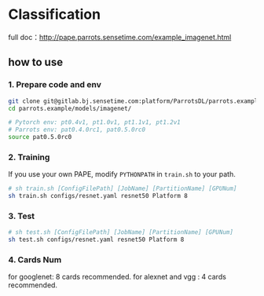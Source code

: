 # Classification
full doc：http://pape.parrots.sensetime.com/example_imagenet.html

## how to use

### 1. Prepare code and env
```bash
git clone git@gitlab.bj.sensetime.com:platform/ParrotsDL/parrots.example.git
cd parrots.example/models/imagenet/

# Pytorch env: pt0.4v1, pt1.0v1, pt1.1v1, pt1.2v1
# Parrots env: pat0.4.0rc1, pat0.5.0rc0
source pat0.5.0rc0
```
### 2. Training
If you use your own PAPE, modify `PYTHONPATH` in `train.sh` to your path.

```bash
# sh train.sh [ConfigFilePath] [JobName] [PartitionName] [GPUNum]
sh train.sh configs/resnet.yaml resnet50 Platform 8
```

### 3. Test
```bash
# sh test.sh [ConfigFilePath] [JobName] [PartitionName] [GPUNum]
sh test.sh configs/resnet.yaml resnet50 Platform 8
```

### 4. Cards Num
for googlenet: 8 cards recommended.
for alexnet and vgg : 4 cards recommended.


